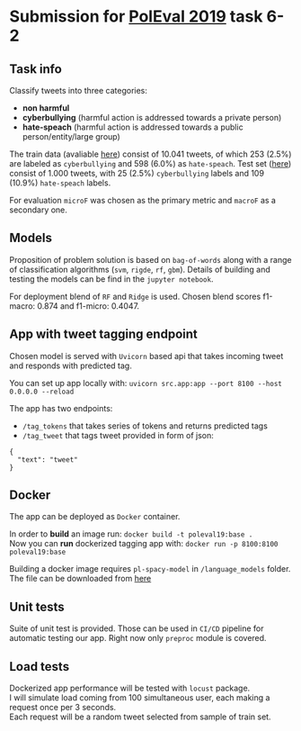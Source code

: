 # Submission for [PolEval 2019](http://2019.poleval.pl/) task 6-2

## Task info
Classify tweets into three categories:
* **non harmful**
* **cyberbullying** (harmful action is addressed towards a private person)
* **hate-speach** (harmful action is addressed towards a public person/entity/large group)

The train data (avaliable [here](http://2019.poleval.pl/task6/task_6-2.zip)) consist of 10.041 tweets, of which 253	(2.5%) are labeled as `cyberbullying` and 598	(6.0%) as `hate-speach`.
Test set ([here](http://2019.poleval.pl/task6/task6_test.zip)) consist of 1.000 tweets, with 25	(2.5%) `cyberbullying` labels and 
109	(10.9%) `hate-speach` labels.

For evaluation `microF` was chosen as the primary metric and `macroF` as a secondary one.

## Models
Proposition of problem solution is based on `bag-of-words` along with a range of classification algorithms (`svm`, `rigde`, `rf`, `gbm`).
Details of building and testing the models can be find in the `jupyter notebook`.  

For deployment blend of `RF` and `Ridge` is used. Chosen blend scores f1-macro: 0.874 and f1-micro: 0.4047.

## App with tweet tagging endpoint
Chosen model is served with ``Uvicorn`` based api that takes incoming tweet and responds with predicted tag.  

You can set up app locally with: ``uvicorn src.app:app --port 8100 --host 0.0.0.0 --reload``

The app has two endpoints:
* `/tag_tokens` that takes series of tokens and returns predicted tags
* `/tag_tweet` that tags tweet provided in form of json:
```
{
  "text": "tweet"
}
```

## Docker
The app can be deployed as ``Docker`` container.  

In order to **build** an image run: ``docker build -t poleval19:base .``  
Now you can **run** dockerized tagging app with:  ``docker run -p 8100:8100 poleval19:base``

Building a docker image requires `pl-spacy-model` in `/language_models` folder. The file can be downloaded from [here](http://zil.ipipan.waw.pl/SpacyPL?action=AttachFile&do=get&target=pl_spacy_model-0.1.0.tar.gz)

## Unit tests
Suite of unit test is provided. Those can be used in `CI/CD` pipeline for automatic testing our app.
Right now only `preproc` module is covered. 

## Load tests
Dockerized app performance will be tested with `locust` package.  
I will simulate load coming from 100 simultaneous user, each making a request once per 3 seconds.   
Each request will be a random tweet selected from sample of train set.  



